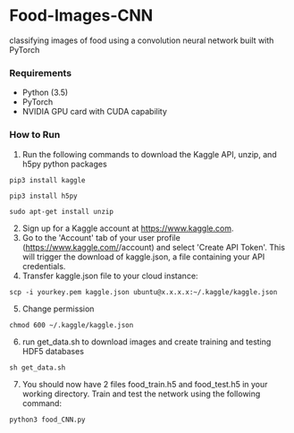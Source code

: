# Food-Images-CNN
classifying images of food using a convolution neural network built with PyTorch

### Requirements
* Python (3.5)
* PyTorch
* NVIDIA GPU card with CUDA capability

### How to Run
1. Run the following commands to download the Kaggle API, unzip, and h5py python packages
```
pip3 install kaggle
```
```
pip3 install h5py
```
```
sudo apt-get install unzip
```
2. Sign up for a Kaggle account at https://www.kaggle.com. 
3. Go to the 'Account' tab of your user profile (https://www.kaggle.com/<username>/account) and select 'Create API Token'. This will trigger the download of kaggle.json, a file containing your API credentials. 
4. Transfer kaggle.json file to your cloud instance: 
```
scp -i yourkey.pem kaggle.json ubuntu@x.x.x.x:~/.kaggle/kaggle.json
```
5. Change permission
```
chmod 600 ~/.kaggle/kaggle.json 
```
6. run get_data.sh to download images and create training and testing HDF5 databases
```
sh get_data.sh
```
7. You should now have 2 files food_train.h5 and food_test.h5 in your working directory. Train and test the network using the following command:
```
python3 food_CNN.py
```

